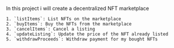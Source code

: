 In this project i will create a decentralized NFT marketplace

    1. `listItems`: List NFTs on the marketplace
    2. `buyItems`: Buy the NFTs from the marketplace
    3. `cancelItems`: Cancel a listing
    4. `updateListing`: Update the price of the NFT already listed
    5. `withdrawProceeds`: Withdraw payment for my bought NFTs



